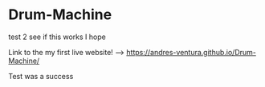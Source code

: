 # Drum-Machine
test 2 see if this works I hope 


Link to the my first live website! --> https://andres-ventura.github.io/Drum-Machine/

Test was a success 
